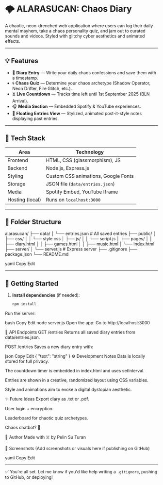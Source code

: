 # 🌩️ ALARASUCAN: Chaos Diary

A chaotic, neon-drenched web application where users can log their daily mental mayhem, take a chaos personality quiz, and jam out to curated sounds and videos. Styled with glitchy cyber aesthetics and animated effects.

---

## 💡 Features

- 🎀 **Diary Entry** — Write your daily chaos confessions and save them with a timestamp.
- 🌀 **Chaos Quiz** — Determine your chaos archetype (Shadow Operator, Neon Drifter, Fire Glitch, etc.).
- ⏳ **Live Countdown** — Tracks time left until 1st September 2025 (BLN Arrival).
- 🎧 **Media Section** — Embedded Spotify & YouTube experiences.
- 🖤 **Floating Entries View** — Stylized, animated post-it-style notes displaying past entries.

---

## 🧪 Tech Stack

| Area             | Technology                     |
|------------------|--------------------------------|
| Frontend         | HTML, CSS (glassmorphism), JS  |
| Backend          | Node.js, Express.js            |
| Styling          | Custom CSS animations, Google Fonts |
| Storage          | JSON file (`data/entries.json`) |
| Media            | Spotify Embed, YouTube Iframe  |
| Hosting (local)  | Runs on `localhost:3000`       |

---

## 📁 Folder Structure

alarasucan/
├── data/
│ └── entries.json # All saved entries
├── public/
│ ├── css/
│ │ └── style.css
│ ├── js/
│ │ └── script.js
│ ├── pages/
│ │ ├── diary.html
│ │ ├── games.html
│ │ ├── music.html
│ └── index.html
├── server/
│ └── server.js # Express server
├── .gitignore
├── package.json
└── README.md

yaml
Copy
Edit

---

## 🚀 Getting Started

1. **Install dependencies** (if needed):
   ```bash
   npm install
Run the server:

bash
Copy
Edit
node server.js
Open the app:
Go to http://localhost:3000

📝 API Endpoints
GET /entries
Returns all saved diary entries from data/entries.json.

POST /entries
Saves a new diary entry with:

json
Copy
Edit
{
  "text": "string"
}
⚙️ Development Notes
Data is locally stored for full privacy.

The countdown timer is embedded in index.html and uses setInterval.

Entries are shown in a creative, randomized layout using CSS variables.

Style and animations aim to evoke a digital dystopian aesthetic.

✨ Future Ideas
Export diary as .txt or .pdf.

User login + encryption.

Leaderboard for chaotic quiz archetypes.

Chaos chatbot? 🤖

🐙 Author
Made with ☠️ by Pelin Su Turan

📸 Screenshots
(Add screenshots or visuals here if publishing on GitHub)

yaml
Copy
Edit

---

✅ You’re all set. Let me know if you'd like help writing a `.gitignore`, pushing to GitHub, or deploying!